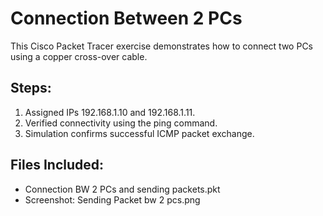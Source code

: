 # Connection Between 2 PCs

This Cisco Packet Tracer exercise demonstrates how to connect two PCs using a copper cross-over cable.

## Steps:
1. Assigned IPs 192.168.1.10 and 192.168.1.11.
2. Verified connectivity using the ping command.
3. Simulation confirms successful ICMP packet exchange.

## Files Included:
- Connection BW 2 PCs and sending packets.pkt  
- Screenshot: Sending Packet bw 2 pcs.png
